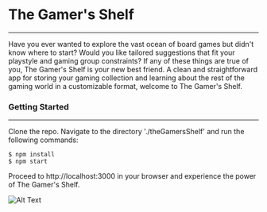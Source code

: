 # The Gamer's Shelf
- - - -


Have you ever wanted to explore the vast ocean of board games but didn't know where to start? Would you like tailored suggestions that fit your playstyle and gaming group constraints? If any of these things are true of you, The Gamer's Shelf is your new best friend. A clean and straightforward app for storing your gaming collection and learning about the rest of the gaming world in a customizable format, welcome to The Gamer's Shelf.

### Getting Started
- - -
Clone the repo.
Navigate to the directory './theGamersShelf' and run the following commands:

    $ npm install
    $ npm start

Proceed to http://localhost:3000 in your browser and experience the power of The Gamer's Shelf.

![Alt Text](https://media.giphy.com/media/bw62pNSozErCLHoVla/giphy.gif)
